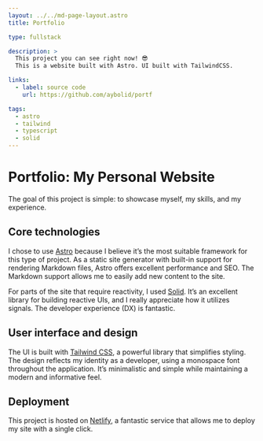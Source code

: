 ```yaml
---
layout: ../../md-page-layout.astro
title: Portfolio

type: fullstack

description: >
  This project you can see right now! 😎
  This is a website built with Astro. UI built with TailwindCSS.

links:
  - label: source code
    url: https://github.com/aybolid/portf

tags:
  - astro
  - tailwind
  - typescript
  - solid
---
```


# Portfolio: My Personal Website

The goal of this project is simple: to showcase myself, my skills, and my experience.

## Core technologies

I chose to use [Astro](https://astro.build/) because I believe it’s the most suitable framework for this type of project. As a static site generator with built-in support for rendering Markdown files, Astro offers excellent performance and SEO. The Markdown support allows me to easily add new content to the site.

For parts of the site that require reactivity, I used [Solid](https://www.solidjs.com/). It’s an excellent library for building reactive UIs, and I really appreciate how it utilizes signals. The developer experience (DX) is fantastic.

## User interface and design

The UI is built with [Tailwind CSS](https://tailwindcss.com/), a powerful library that simplifies styling. The design reflects my identity as a developer, using a monospace font throughout the application. It’s minimalistic and simple while maintaining a modern and informative feel.

## Deployment

This project is hosted on [Netlify](https://www.netlify.com/), a fantastic service that allows me to deploy my site with a single click.
